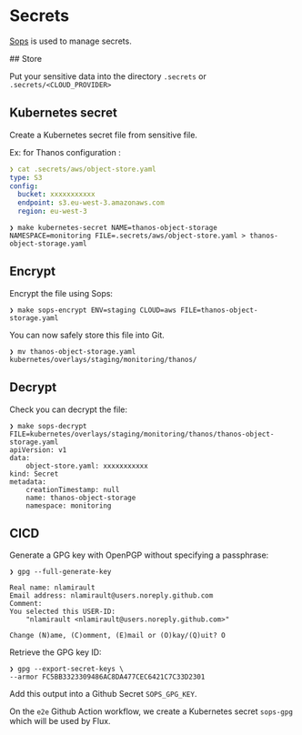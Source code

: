 # Secrets

[Sops](https://github.com/mozilla/sops) is used to manage secrets.

## Store

Put your sensitive data into the directory `.secrets` or `.secrets/<CLOUD_PROVIDER>`

## Kubernetes secret

Create a Kubernetes secret file from sensitive file.

Ex: for Thanos configuration :

```yaml
❯ cat .secrets/aws/object-store.yaml
type: S3
config:
  bucket: xxxxxxxxxxx
  endpoint: s3.eu-west-3.amazonaws.com
  region: eu-west-3
```

```shell
❯ make kubernetes-secret NAME=thanos-object-storage NAMESPACE=monitoring FILE=.secrets/aws/object-store.yaml > thanos-object-storage.yaml
```

## Encrypt

Encrypt the file using Sops:

```shell
❯ make sops-encrypt ENV=staging CLOUD=aws FILE=thanos-object-storage.yaml
```

You can now safely store this file into Git.

```shell
❯ mv thanos-object-storage.yaml kubernetes/overlays/staging/monitoring/thanos/
```

## Decrypt

Check you can decrypt the file:

```shell
❯ make sops-decrypt FILE=kubernetes/overlays/staging/monitoring/thanos/thanos-object-storage.yaml
apiVersion: v1
data:
    object-store.yaml: xxxxxxxxxxx
kind: Secret
metadata:
    creationTimestamp: null
    name: thanos-object-storage
    namespace: monitoring
```

## CICD

Generate a GPG key with OpenPGP without specifying a passphrase:

```shell
❯ gpg --full-generate-key

Real name: nlamirault                                                                                     
Email address: nlamirault@users.noreply.github.com                                                    
Comment:                                                                                                  
You selected this USER-ID:                                                                                
    "nlamirault <nlamirault@users.noreply.github.com>"                                                   
                                                                                                          
Change (N)ame, (C)omment, (E)mail or (O)kay/(Q)uit? O    
```

Retrieve the GPG key ID:

```shell
❯ gpg --export-secret-keys \
--armor FC5BB3323309486AC8DA477CEC6421C7C33D2301
```

Add this output into a Github Secret `SOPS_GPG_KEY`.

On the `e2e` Github Action workflow, we create a Kubernetes secret `sops-gpg`
which will be used by Flux.
